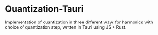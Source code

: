 # Quantization-Tauri

Implementation of quantization in three different ways 
for harmonics with choice of quantization step, written 
in Tauri using JS + Rust.